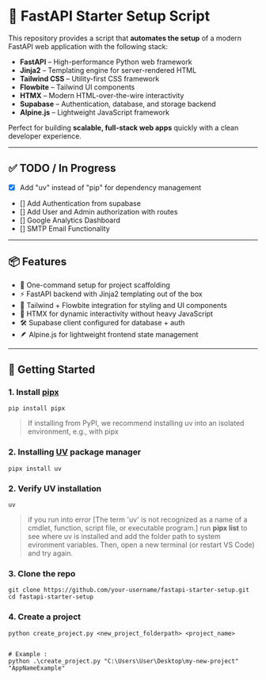 # 🚀 FastAPI Starter Setup Script

This repository provides a script that **automates the setup** of a modern FastAPI web application with the following stack:

- **FastAPI** – High-performance Python web framework
- **Jinja2** – Templating engine for server-rendered HTML
- **Tailwind CSS** – Utility-first CSS framework
- **Flowbite** – Tailwind UI components
- **HTMX** – Modern HTML-over-the-wire interactivity
- **Supabase** – Authentication, database, and storage backend
- **Alpine.js** – Lightweight JavaScript framework

Perfect for building **scalable, full-stack web apps** quickly with a clean developer experience.

---

## ✅ TODO / In Progress

- [x] Add "uv" instead of "pip" for dependency management
- [] Add Authentication from supabase
- [] Add User and Admin authorization with routes
- [] Google Analytics Dashboard
- [] SMTP Email Functionality

---

## 📦 Features

- 🔧 One-command setup for project scaffolding
- ⚡ FastAPI backend with Jinja2 templating out of the box
- 🎨 Tailwind + Flowbite integration for styling and UI components
- 🔄 HTMX for dynamic interactivity without heavy JavaScript
- 🛠 Supabase client configured for database + auth
- 🪶 Alpine.js for lightweight frontend state management

---

## 🚀 Getting Started

### 1. Install [pipx](https://pypi.org/project/pipx/)

```shell
pip install pipx
```

> If installing from PyPI, we recommend installing uv into an isolated environment, e.g., with pipx

### 2. Installing [UV](https://docs.astral.sh/uv/) package manager

```shell
pipx install uv
```

### 2. Verify UV installation

```shell
uv
```

> if you run into error [The term 'uv' is not recognized as a name of a cmdlet, function, script file, or executable program.] run **pipx list** to see where uv is installed and add the folder path to system evironment variables. Then, open a new terminal (or restart VS Code) and try again.

### 3. Clone the repo

```shell
git clone https://github.com/your-username/fastapi-starter-setup.git
cd fastapi-starter-setup
```

### 4. Create a project

```shell
python create_project.py <new_project_folderpath> <project_name>


# Example :
python .\create_project.py "C:\Users\User\Desktop\my-new-project" "AppNameExample"
```
